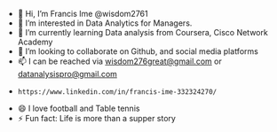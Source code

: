 - 👋 Hi, I’m Francis Ime @wisdom2761
- 👀 I’m interested in Data Analytics for Managers.
- 🌱 I’m currently learning Data analysis from Coursera, Cisco Network Academy
- 💞️ I’m looking to collaborate on Github, and social media platforms
- 📫 I can be reached via wisdom276great@gmail.com or datanalysispro@gmail.com
-     https://www.linkedin.com/in/francis-ime-332324270/ 
- 😄 I love football and Table tennis
- ⚡ Fun fact: Life is more than a supper story

<!---
wisdom2761/wisdom2761 is a ✨ special ✨ repository because its `README.md` (this file) appears on your GitHub profile.
You can click the Preview link to take a look at your changes.
--->
